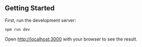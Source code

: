 
## Getting Started

First, run the development server:

```bash
npm run dev
```

Open [http://localhost:3000](http://localhost:3000) with your browser to see the result.



